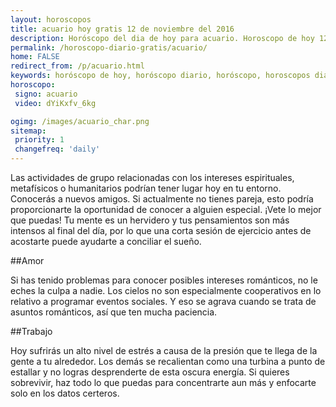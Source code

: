 ```yaml
---
layout: horoscopos
title: acuario hoy gratis 12 de noviembre del 2016 
description: Horóscopo del dia de hoy para acuario. Horoscopo de hoy 12 de noviembre del 2016. Las predicciones de amor, trabajo, vida personal gratis.
permalink: /horoscopo-diario-gratis/acuario/
home: FALSE
redirect_from: /p/acuario.html
keywords: horóscopo de hoy, horóscopo diario, horóscopo, horoscopos diarios gratis del dia de hoy, horóscopo diario gratis,horóscopo 2016, horóscopo esperanza gracia, horoscopo acuario hoy, horoscop, horóscopos gratis, horoscopo acuario, horoscopo acuario 2016, Tarot, Astrologia, Zodíaco, acuario, horoscopo gratis
horoscopo:
 signo: acuario
 video: dYiKxfv_6kg

ogimg: /images/acuario_char.png
sitemap:
 priority: 1
 changefreq: 'daily'
---
```



Las actividades de grupo relacionadas con los intereses espirituales, metafísicos o humanitarios podrían tener lugar hoy en tu entorno. Conocerás a nuevos amigos. Si actualmente no tienes pareja, esto podría proporcionarte la oportunidad de conocer a alguien especial. ¡Vete lo mejor que puedas! Tu mente es un hervidero y tus pensamientos son más intensos al final del día, por lo que una corta sesión de ejercicio antes de acostarte puede ayudarte a conciliar el sueño.

##Amor

Si has tenido problemas para conocer posibles intereses románticos, no le eches la culpa a nadie. Los cielos no son especialmente cooperativos en lo relativo a programar eventos sociales. Y eso se agrava cuando se trata de asuntos románticos, así que ten mucha paciencia.

##Trabajo

Hoy sufrirás un alto nivel de estrés a causa de la presión que te llega de la gente a tu alrededor. Los demás se recalientan como una turbina a punto de estallar y no logras desprenderte de esta oscura energía. Si quieres sobrevivir, haz todo lo que puedas para concentrarte aun más y enfocarte solo en los datos certeros.